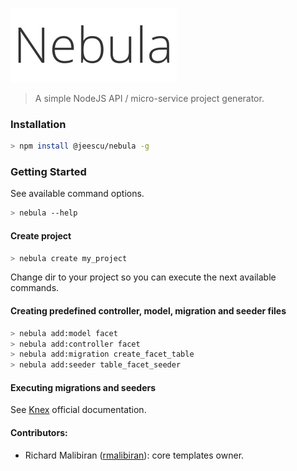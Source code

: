 ![logo](https://raw.githubusercontent.com/jeescu/nebula/master/nebula-logo.png)

> A simple NodeJS API / micro-service project generator.

### Installation

```bash
> npm install @jeescu/nebula -g
```

### Getting Started

See available command options.

```bash
> nebula --help
```

#### Create project

```bash
> nebula create my_project
```

Change dir to your project so you can execute the next available commands.

#### Creating predefined controller, model, migration and seeder files

```bash
> nebula add:model facet
> nebula add:controller facet
> nebula add:migration create_facet_table
> nebula add:seeder table_facet_seeder
```

#### Executing migrations and seeders

See [Knex](https://knexjs.org) official documentation.

#### Contributors:
- Richard Malibiran ([rmalibiran](https://github.com/rmalibiran)): core templates owner.